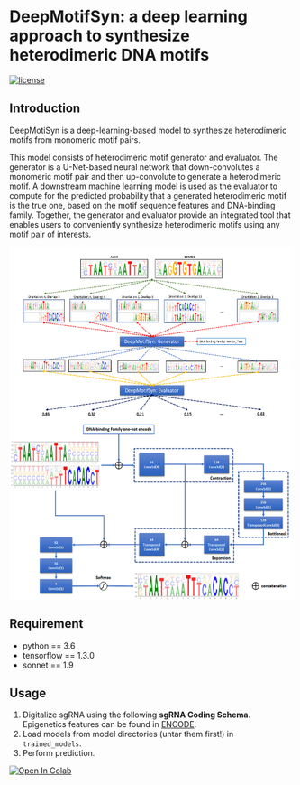 # DeepMotifSyn: a deep learning approach to synthesize heterodimeric DNA motifs
[![license](https://img.shields.io/github/license/mashape/apistatus.svg?maxAge=2592000)](https://github.com/JasonLinjc/deepMotifSyn/LICENSE)

## Introduction
DeepMotiSyn is a deep-learning-based model to synthesize heterodimeric motifs from monomeric motif pairs. 
 
This model consists of heterodimeric motif generator and evaluator. The generator is a U-Net-based neural network that down-convolutes a monomeric motif pair and then up-convolute to generate a heterodimeric motif. A downstream machine learning model is used as the evaluator to compute for the predicted probability that a generated heterodimeric motif is the true one, based on the motif sequence features and DNA-binding family. Together, the generator and evaluator provide an integrated tool that enables users to conveniently synthesize heterodimeric motifs using any motif pair of interests.


 <img src="images/deepMotifSyn.png" alt="deepMotifSyn" width="500" height="313" align="center" />
 <img src="images/uNet.png" alt="uNet-based" width="500" height="313" align="center" />


## Requirement
* python == 3.6
* tensorflow == 1.3.0
* sonnet == 1.9

## Usage
1. Digitalize sgRNA using the following **sgRNA Coding Schema**. Epigenetics features can be found in [ENCODE](https://www.encodeproject.org/).
2. Load models from model directories (untar them first!) in `trained_models`. 
3. Perform prediction.

[![Open In Colab](https://colab.research.google.com/assets/colab-badge.svg)](https://colab.research.google.com/github/googlecolab/colabtools/blob/master/notebooks/colab-github-demo.ipynb)
